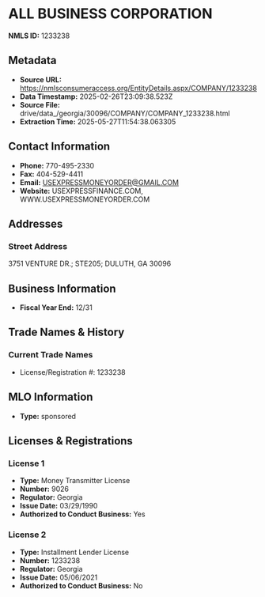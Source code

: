 # ALL BUSINESS CORPORATION

**NMLS ID:** 1233238

## Metadata
- **Source URL:** https://nmlsconsumeraccess.org/EntityDetails.aspx/COMPANY/1233238
- **Data Timestamp:** 2025-02-26T23:09:38.523Z
- **Source File:** drive/data_/georgia/30096/COMPANY/COMPANY_1233238.html
- **Extraction Time:** 2025-05-27T11:54:38.063305

## Contact Information
- **Phone:** 770-495-2330
- **Fax:** 404-529-4411
- **Email:** USEXPRESSMONEYORDER@GMAIL.COM
- **Website:** USEXPRESSFINANCE.COM, WWW.USEXPRESSMONEYORDER.COM

## Addresses
### Street Address
3751 VENTURE DR.; STE205; DULUTH, GA 30096

## Business Information
- **Fiscal Year End:** 12/31

## Trade Names & History
### Current Trade Names
- License/Registration #: 1233238

## MLO Information
- **Type:** sponsored

## Licenses & Registrations

### License 1
- **Type:** Money Transmitter License
- **Number:** 9026
- **Regulator:** Georgia
- **Issue Date:** 03/29/1990
- **Authorized to Conduct Business:** Yes

### License 2
- **Type:** Installment Lender License
- **Number:** 1233238
- **Regulator:** Georgia
- **Issue Date:** 05/06/2021
- **Authorized to Conduct Business:** No
